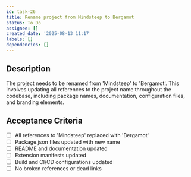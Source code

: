 ```yaml
---
id: task-26
title: Rename project from Mindsteep to Bergamot
status: To Do
assignee: []
created_date: '2025-08-13 11:17'
labels: []
dependencies: []
---
```


## Description

The project needs to be renamed from 'Mindsteep' to 'Bergamot'. This involves updating all references to the project name throughout the codebase, including package names, documentation, configuration files, and branding elements.

## Acceptance Criteria

- [ ] All references to 'Mindsteep' replaced with 'Bergamot'
- [ ] Package.json files updated with new name
- [ ] README and documentation updated
- [ ] Extension manifests updated
- [ ] Build and CI/CD configurations updated
- [ ] No broken references or dead links
